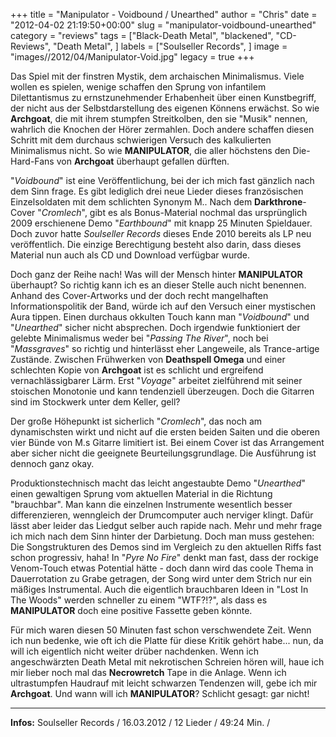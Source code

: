 +++
title = "Manipulator - Voidbound / Unearthed"
author = "Chris"
date = "2012-04-02 21:19:50+00:00"
slug = "manipulator-voidbound-unearthed"
category = "reviews"
tags = ["Black-Death Metal", "blackened", "CD-Reviews", "Death Metal", ]
labels = ["Soulseller Records", ]
image = "images//2012/04/Manipulator-Void.jpg"
legacy = true
+++

Das Spiel mit der finstren Mystik, dem archaischen Minimalismus. Viele wollen es spielen, wenige schaffen den Sprung von infantilem Dilettantismus zu ernstzunehmender Erhabenheit über einen Kunstbegriff, der nicht aus der Selbstdarstellung des eigenen Könnens erwächst. So wie **Archgoat**, die mit ihrem stumpfen Streitkolben, den sie "Musik" nennen, wahrlich die Knochen der Hörer zermahlen. Doch andere schaffen diesen Schritt mit dem durchaus schwierigen Versuch des kalkulierten Minimalismus nicht. So wie **MANIPULATOR**, die aller höchstens den Die-Hard-Fans von **Archgoat** überhaupt gefallen dürften.

"_Voidbound_" ist eine Veröffentlichung, bei der ich mich fast gänzlich nach dem Sinn frage. Es gibt lediglich drei neue Lieder dieses französischen Einzelsoldaten mit dem schlichten Synonym M.. Nach dem **Darkthrone**-Cover "_Cromlech_", gibt es als Bonus-Material nochmal das ursprünglich 2009 erschienene Demo "_Earthbound_" mit knapp 25 Minuten Spieldauer. Doch zuvor hatte _Soulseller Records_ dieses Ende 2010 bereits als LP neu veröffentlich. Die einzige Berechtigung besteht also darin, dass dieses Material nun auch als CD und Download verfügbar wurde.

Doch ganz der Reihe nach! Was will der Mensch hinter **MANIPULATOR** überhaupt? So richtig kann ich es an dieser Stelle auch nicht benennen. Anhand des Cover-Artworks und der doch recht mangelhaften Informationspolitik der Band, würde ich auf den Versuch einer mystischen Aura tippen. Einen durchaus okkulten Touch kann man "_Voidbound_" und "_Unearthed_" sicher nicht absprechen. Doch irgendwie funktioniert der gelebte Minimalismus weder bei "_Passing The River_", noch bei "_Massgraves_" so richtig und hinterlässt eher Langeweile, als Trance-artige Zustände. Zwischen Frühwerken von **Deathspell Omega** und einer schlechten Kopie von **Archgoat** ist es schlicht und ergreifend vernachlässigbarer Lärm. Erst "_Voyage_" arbeitet zielführend mit seiner stoischen Monotonie und kann tendenziell überzeugen. Doch die Gitarren sind im Stockwerk unter dem Keller, gell?

Der große Höhepunkt ist sicherlich "_Cromlech_", das noch am dynamischsten wirkt und nicht auf die ersten beiden Saiten und die oberen vier Bünde von M.s Gitarre limitiert ist. Bei einem Cover ist das Arrangement aber sicher nicht die geeignete Beurteilungsgrundlage. Die Ausführung ist dennoch ganz okay.

Produktionstechnisch macht das leicht angestaubte Demo "_Unearthed_" einen gewaltigen Sprung vom aktuellen Material in die Richtung "brauchbar". Man kann die einzelnen Instrumente wesentlich besser differenzieren, wenngleich der Drumcomputer auch nerviger klingt. Dafür lässt aber leider das Liedgut selber auch rapide nach. Mehr und mehr frage ich mich nach dem Sinn hinter der Darbietung. Doch man muss gestehen: Die Songstrukturen des Demos sind im Vergleich zu den aktuellen Riffs fast schon progressiv, haha!
In "_Pyre No Fire_" denkt man fast, dass der rockige Venom-Touch etwas Potential hätte - doch dann wird das coole Thema in Dauerrotation zu Grabe getragen, der Song wird unter dem Strich nur ein mäßiges Instrumental. Auch die eigentlich brauchbaren Ideen in "Lost In The Woods" werden schneller zu einem "WTF?!?", als dass es **MANIPULATOR** doch eine positive Fassette geben könnte.

Für mich waren diesen 50 Minuten fast schon verschwendete Zeit. Wenn ich nun bedenke, wie oft ich die Platte für diese Kritik gehört habe... nun, da will ich eigentlich nicht weiter drüber nachdenken. Wenn ich angeschwärzten Death Metal mit nekrotischen Schreien hören will, haue ich mir lieber noch mal das **Necrowretch** Tape in die Anlage. Wenn ich ultrastumpfen Haudrauf mit leicht schwarzen Tendenzen will, gebe ich mir **Archgoat**. Und wann will ich **MANIPULATOR**? Schlicht gesagt: gar nicht!



---
**Infos:**
Soulseller Records / 16.03.2012 / 
12 Lieder / 49:24 Min. / 
